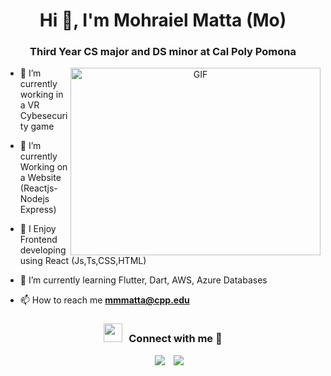 <h1 align="center">Hi 👋, I'm Mohraiel Matta (Mo) </h1>
<h3 align="center">Third Year CS major and DS minor at Cal Poly Pomona </h3>


<a target="_blank" align="center">
  <img align="right" top="500" height="300" width="400" alt="GIF" src="https://cdn-images-1.medium.com/max/720/0*41inHKnPhGb04HsO.gif">
</a>

- 🔭 I’m currently working in a <a target="blank">VR Cybesecurity game</a>

- 🌱 I’m currently Working on a Website (Reactjs-Nodejs Express)

- 🤝 I Enjoy Frontend developing using React (Js,Ts,CSS,HTML)

- 🌱 I’m currently learning Flutter, Dart, AWS, Azure Databases

- 📫 How to reach me **mmmatta@cpp.edu**

<h3 align="center" > <img src="https://media.giphy.com/media/iY8CRBdQXODJSCERIr/giphy.gif" width="30" height="30" style="margin-right: 10px;">Connect with me 🤝 </h3>

<p align="center">

 <div align="center"  class="icons-social" style="margin-left: 10px;">
        <a style="margin-left: 10px;"  target="_blank" href="https://www.linkedin.com/in/mohraiel-matta-a581a7221/">
			<img src="https://img.icons8.com/doodle/40/000000/linkedin--v2.png"></a>
        <a style="margin-left: 10px;" target="_blank" href="https://github.com/mohraielm">
		<img src="https://img.icons8.com/doodle/40/000000/github--v1.png"></a>
      </div>

</p>

